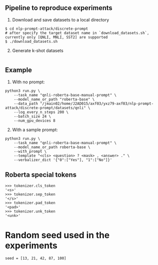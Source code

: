 ## Pipeline to reproduce experiments
1. Download and save datasets to a local directory
```
$ cd nlp-prompt-attack/discrete-prompt
# after specify the target dataset name in `download_datasets.sh`, currently only [QNLI, MNLI, SST2] are supported
$ ./download_datasets.sh
```
2. Generate k-shot datasets
```

```
## Example
1. With no prompt:
```
python3 run.py \
    --task_name "qnli-roberta-base-manual-prompt" \
    --model_name_or_path "roberta-base" \
    --data_path "/jmain02/home/J2AD015/axf03/yxz79-axf03/nlp-prompt-attack/discrete-prompt/datasets/qnli" \
    --log_every_n_steps 200 \
    --batch_size 24 \
    --num_gpu_devices 8
```
2. With a sample prompt:
```
python3 run.py \
    --task_name "qnli-roberta-base-manual-prompt" \
    --model_name_or_path roberta-base \
    --with_prompt \
    --template "<cls> <question> ? <mask> , <answer> ." \
    --verbalizer_dict '{"0":["Yes"], "1":["No"]}'
```
## Roberta special tokens
```
>>> tokenizer.cls_token
'<s>'
>>> tokenizer.sep_token
'</s>'
>>> tokenizer.pad_token
'<pad>'
>>> tokenizer.unk_token
'<unk>'
```

# Random seed used in the experiments
`seed = [13, 21, 42, 87, 100]`
